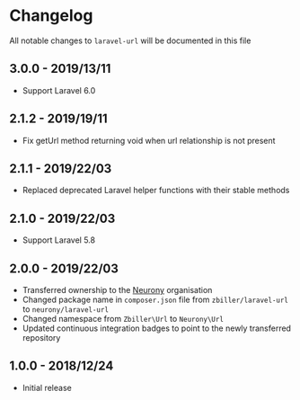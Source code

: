 # Changelog

All notable changes to `laravel-url` will be documented in this file

## 3.0.0 - 2019/13/11

- Support Laravel 6.0

## 2.1.2 - 2019/19/11

- Fix getUrl method returning void when url relationship is not present

## 2.1.1 - 2019/22/03

- Replaced deprecated Laravel helper functions with their stable methods

## 2.1.0 - 2019/22/03

- Support Laravel 5.8

## 2.0.0 - 2019/22/03

- Transferred ownership to the [Neurony](https://github.com/Neurony) organisation
- Changed package name in `composer.json` file from `zbiller/laravel-url` to `neurony/laravel-url`
- Changed namespace from `Zbiller\Url` to `Neurony\Url`
- Updated continuous integration badges to point to the newly transferred repository    

## 1.0.0 - 2018/12/24

- Initial release  
